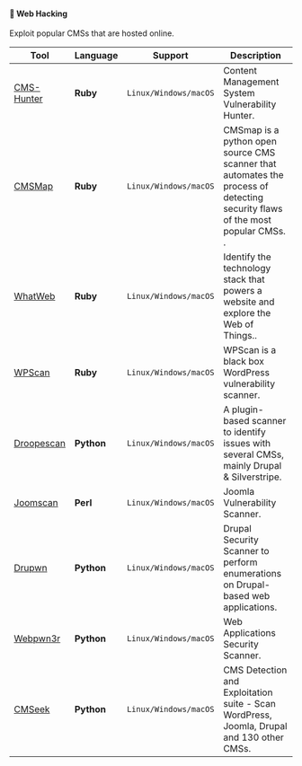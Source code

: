 #### :rocket: Web Hacking

Exploit popular CMSs that are hosted online.

| Tool        | Language           | Support  | Description    |
| ----------- |-------------------------|----------|----------------|
| [CMS-Hunter](https://github.com/SecWiki/CMS-Hunter)      | **Ruby** | `Linux/Windows/macOS` | Content Management System Vulnerability Hunter. |
| [CMSMap](https://github.com/Dionach/CMSmap)      | **Ruby** | `Linux/Windows/macOS` | CMSmap is a python open source CMS scanner that automates the process of detecting security flaws of the most popular CMSs. . |
| [WhatWeb](http://www.morningstarsecurity.com/research/whatweb)      | **Ruby** | `Linux/Windows/macOS` |  Identify the technology stack that powers a website and explore the Web of Things.. |
| [WPScan](https://github.com/wpscanteam/wpscan)      | **Ruby** | `Linux/Windows/macOS` | WPScan is a black box WordPress vulnerability scanner. |
| [Droopescan](https://github.com/droope/droopescan)      | **Python** | `Linux/Windows/macOS` | A plugin-based scanner to identify issues with several CMSs, mainly Drupal & Silverstripe. |
| [Joomscan](https://github.com/rezasp/joomscan)      | **Perl** | `Linux/Windows/macOS` | Joomla Vulnerability Scanner. |
| [Drupwn](https://github.com/immunIT/drupwn)      | **Python** | `Linux/Windows/macOS` | Drupal Security Scanner to perform enumerations on Drupal-based web applications. |
| [Webpwn3r](https://github.com/zigoo0/webpwn3r)      | **Python** | `Linux/Windows/macOS` | Web Applications Security Scanner. |
| [CMSeek](https://github.com/Tuhinshubhra/CMSeek)      | **Python** | `Linux/Windows/macOS` | CMS Detection and Exploitation suite - Scan WordPress, Joomla, Drupal and 130 other CMSs. |



